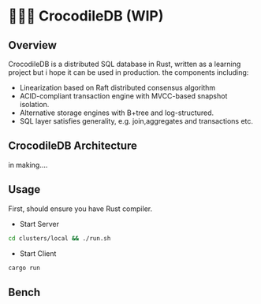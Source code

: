 # 💨💨💨 CrocodileDB (WIP)

## Overview
CrocodileDB is a distributed SQL database in Rust, written as a learning project but i hope it can be used in production.
the components including:
* Linearization based on Raft distributed consensus algorithm
* ACID-compliant transaction engine with MVCC-based snapshot isolation.
* Alternative storage engines with B+tree and log-structured.
* SQL layer satisfies generality, e.g. join,aggregates and transactions etc. 

## CrocodileDB Architecture
in making....

## Usage
First, should ensure you have Rust compiler.

* Start Server
```bash
cd clusters/local && ./run.sh
```

* Start Client
```bash
cargo run
```

## Bench
